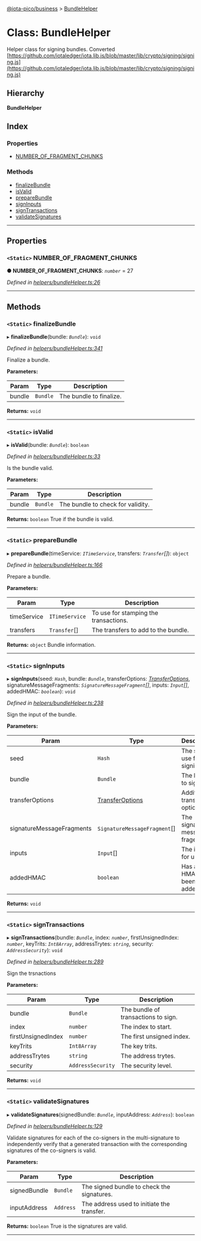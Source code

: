 [@iota-pico/business](../README.md) > [BundleHelper](../classes/bundlehelper.md)

# Class: BundleHelper

Helper class for signing bundles. Converted [https://github.com/iotaledger/iota.lib.js/blob/master/lib/crypto/signing/signing.js](https://github.com/iotaledger/iota.lib.js/blob/master/lib/crypto/signing/signing.js)

## Hierarchy

**BundleHelper**

## Index

### Properties

* [NUMBER_OF_FRAGMENT_CHUNKS](bundlehelper.md#number_of_fragment_chunks)

### Methods

* [finalizeBundle](bundlehelper.md#finalizebundle)
* [isValid](bundlehelper.md#isvalid)
* [prepareBundle](bundlehelper.md#preparebundle)
* [signInputs](bundlehelper.md#signinputs)
* [signTransactions](bundlehelper.md#signtransactions)
* [validateSignatures](bundlehelper.md#validatesignatures)

---

## Properties

<a id="number_of_fragment_chunks"></a>

### `<Static>` NUMBER_OF_FRAGMENT_CHUNKS

**● NUMBER_OF_FRAGMENT_CHUNKS**: *`number`* = 27

*Defined in [helpers/bundleHelper.ts:26](https://github.com/iota-pico/business/blob/4bff4b5/src/helpers/bundleHelper.ts#L26)*

___

## Methods

<a id="finalizebundle"></a>

### `<Static>` finalizeBundle

▸ **finalizeBundle**(bundle: *`Bundle`*): `void`

*Defined in [helpers/bundleHelper.ts:341](https://github.com/iota-pico/business/blob/4bff4b5/src/helpers/bundleHelper.ts#L341)*

Finalize a bundle.

**Parameters:**

| Param | Type | Description |
| ------ | ------ | ------ |
| bundle | `Bundle` |  The bundle to finalize. |

**Returns:** `void`

___
<a id="isvalid"></a>

### `<Static>` isValid

▸ **isValid**(bundle: *`Bundle`*): `boolean`

*Defined in [helpers/bundleHelper.ts:33](https://github.com/iota-pico/business/blob/4bff4b5/src/helpers/bundleHelper.ts#L33)*

Is the bundle valid.

**Parameters:**

| Param | Type | Description |
| ------ | ------ | ------ |
| bundle | `Bundle` |  The bundle to check for validity. |

**Returns:** `boolean`
True if the bundle is valid.

___
<a id="preparebundle"></a>

### `<Static>` prepareBundle

▸ **prepareBundle**(timeService: *`ITimeService`*, transfers: *`Transfer`[]*): `object`

*Defined in [helpers/bundleHelper.ts:166](https://github.com/iota-pico/business/blob/4bff4b5/src/helpers/bundleHelper.ts#L166)*

Prepare a bundle.

**Parameters:**

| Param | Type | Description |
| ------ | ------ | ------ |
| timeService | `ITimeService` |  To use for stamping the transactions. |
| transfers | `Transfer`[] |  The transfers to add to the bundle. |

**Returns:** `object`
Bundle information.

___
<a id="signinputs"></a>

### `<Static>` signInputs

▸ **signInputs**(seed: *`Hash`*, bundle: *`Bundle`*, transferOptions: *[TransferOptions](../#transferoptions)*, signatureMessageFragments: *`SignatureMessageFragment`[]*, inputs: *`Input`[]*, addedHMAC: *`boolean`*): `void`

*Defined in [helpers/bundleHelper.ts:238](https://github.com/iota-pico/business/blob/4bff4b5/src/helpers/bundleHelper.ts#L238)*

Sign the input of the bundle.

**Parameters:**

| Param | Type | Description |
| ------ | ------ | ------ |
| seed | `Hash` |  The seed to use for signing. |
| bundle | `Bundle` |  The bundle to sign. |
| transferOptions | [TransferOptions](../#transferoptions) |  Additional transfer options. |
| signatureMessageFragments | `SignatureMessageFragment`[] |  The signature message fragemtns. |
| inputs | `Input`[] |  The input for use. |
| addedHMAC | `boolean` |  Has an HMAC been added. |

**Returns:** `void`

___
<a id="signtransactions"></a>

### `<Static>` signTransactions

▸ **signTransactions**(bundle: *`Bundle`*, index: *`number`*, firstUnsignedIndex: *`number`*, keyTrits: *`Int8Array`*, addressTrytes: *`string`*, security: *`AddressSecurity`*): `void`

*Defined in [helpers/bundleHelper.ts:289](https://github.com/iota-pico/business/blob/4bff4b5/src/helpers/bundleHelper.ts#L289)*

Sign the trsnactions

**Parameters:**

| Param | Type | Description |
| ------ | ------ | ------ |
| bundle | `Bundle` |  The bundle of transactions to sign. |
| index | `number` |  The index to start. |
| firstUnsignedIndex | `number` |  The first unsigned index. |
| keyTrits | `Int8Array` |  The key trits. |
| addressTrytes | `string` |  The address trytes. |
| security | `AddressSecurity` |  The security level. |

**Returns:** `void`

___
<a id="validatesignatures"></a>

### `<Static>` validateSignatures

▸ **validateSignatures**(signedBundle: *`Bundle`*, inputAddress: *`Address`*): `boolean`

*Defined in [helpers/bundleHelper.ts:129](https://github.com/iota-pico/business/blob/4bff4b5/src/helpers/bundleHelper.ts#L129)*

Validate signatures for each of the co-signers in the multi-signature to independently verify that a generated transaction with the corresponding signatures of the co-signers is valid.

**Parameters:**

| Param | Type | Description |
| ------ | ------ | ------ |
| signedBundle | `Bundle` |  The signed bundle to check the signatures. |
| inputAddress | `Address` |  The address used to initiate the transfer. |

**Returns:** `boolean`
True is the signatures are valid.

___

